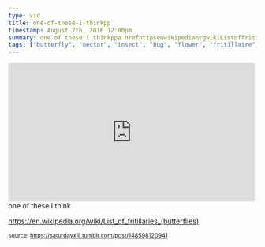 ```yaml
---
type: vid
title: one-of-these-I-thinkpp
timestamp: August 7th, 2016 12:00pm
summary: one of these I thinkppa hrefhttpsenwikipediaorgwikiListoffritillariesbutterflies targetblankhttpsenwikipediaorgwikiLis
tags: ["butterfly", "nectar", "insect", "bug", "flower", "fritillaire", "photography"]
---
```

<iframe width="500" height="281"  id="youtube_iframe" src="https://www.youtube.com/embed/Cyk9V6CnYt8?feature=oembed&amp;enablejsapi=1&amp;origin=http://safe.txmblr.com&amp;wmode=opaque" frameborder="0" allow="accelerometer; autoplay; clipboard-write; encrypted-media; gyroscope; picture-in-picture" allowfullscreen></iframe>                    
                                            <div class="caption">
one of these I think

<a href="https://en.wikipedia.org/wiki/List_of_fritillaries_(butterflies)" target="_blank">https://en.wikipedia.org/wiki/List_of_fritillaries_(butterflies)</a><br/>
 
                                                    
<small>source: https://saturdayxiii.tumblr.com/post/148598120941</small>